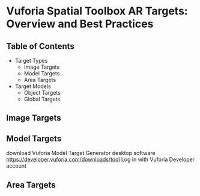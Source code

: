 # Vuforia Spatial Toolbox AR Targets: Overview and Best Practices

## Table of Contents
* Target Types
    * Image Targets
    * Model Targets
    * Area Targets
* Target Models
    * Object Targets
    * Global Targets

## Image Targets


## Model Targets

download Vuforia Model Target Generator desktop software
https://developer.vuforia.com/downloads/tool
Log in with Vuforia Developer account


## Area Targets